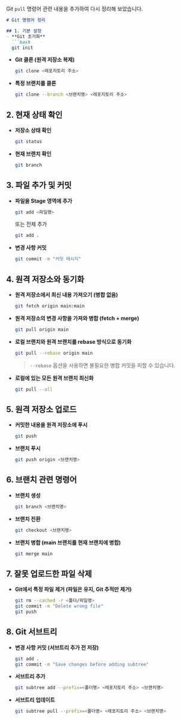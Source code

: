 Git `pull` 명령어 관련 내용을 추가하여 다시 정리해 보았습니다.  

```markdown
# Git 명령어 정리

## 1. 기본 설정
- **Git 초기화**  
  ```bash
  git init
  ```
- **Git 클론 (원격 저장소 복제)**  
  ```bash
  git clone <레포지토리 주소>
  ```
- **특정 브랜치를 클론**  
  ```bash
  git clone --branch <브랜치명> <레포지토리 주소>
  ```

## 2. 현재 상태 확인
- **저장소 상태 확인**  
  ```bash
  git status
  ```
- **현재 브랜치 확인**  
  ```bash
  git branch
  ```

## 3. 파일 추가 및 커밋
- **파일을 Stage 영역에 추가**  
  ```bash
  git add <파일명>
  ```
  또는 전체 추가  
  ```bash
  git add .
  ```
- **변경 사항 커밋**  
  ```bash
  git commit -m "커밋 메시지"
  ```

## 4. 원격 저장소와 동기화
- **원격 저장소에서 최신 내용 가져오기 (병합 없음)**  
  ```bash
  git fetch origin main:main
  ```
- **원격 저장소의 변경 사항을 가져와 병합 (fetch + merge)**  
  ```bash
  git pull origin main
  ```
- **로컬 브랜치와 원격 브랜치를 rebase 방식으로 동기화**  
  ```bash
  git pull --rebase origin main
  ```
  > `--rebase` 옵션을 사용하면 불필요한 병합 커밋을 피할 수 있습니다.  
- **로컬에 있는 모든 원격 브랜치 최신화**  
  ```bash
  git pull --all
  ```

## 5. 원격 저장소 업로드
- **커밋한 내용을 원격 저장소에 푸시**  
  ```bash
  git push
  ```
- **브랜치 푸시**  
  ```bash
  git push origin <브랜치명>
  ```

## 6. 브랜치 관련 명령어
- **브랜치 생성**  
  ```bash
  git branch <브랜치명>
  ```
- **브랜치 전환**  
  ```bash
  git checkout <브랜치명>
  ```
- **브랜치 병합 (main 브랜치를 현재 브랜치에 병합)**  
  ```bash
  git merge main
  ```

## 7. 잘못 업로드한 파일 삭제
- **Git에서 특정 파일 제거 (파일은 유지, Git 추적만 제거)**  
  ```bash
  git rm --cached -r <폴더/파일명>
  git commit -m "Delete wrong file"
  git push
  ```

## 8. Git 서브트리
- **변경 사항 커밋 (서브트리 추가 전 저장)**  
  ```bash
  git add .
  git commit -m "Save changes before adding subtree"
  ```
- **서브트리 추가**  
  ```bash
  git subtree add --prefix=<폴더명> <레포지토리 주소> <브랜치명>
  ```
- **서브트리 업데이트**  
  ```bash
  git subtree pull --prefix=<폴더명> <레포지토리 주소> <브랜치명>
  ```
```
